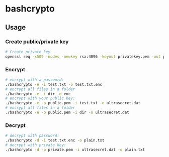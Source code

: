 # bashcrypto
## Usage
### Create public/private key
```bash
# Create private key
openssl req -x509 -nodes -newkey rsa:4096 -keyout privatekey.pem -out publickey.pem
```
### Encrypt
```bash
# encrypt with a password:
./bashcrypto -e -i test.txt -o test.txt.enc
# encrypt all files in a folder
./bashcrypto -e -i dir -o enc
# encrypt with your public key:
./bashcrypto -e -p public.pem -i test.txt -o ultrasecret.dat
# encrypt all files in a folder
./bashcrypto -e -p public.pem -i dir -o ultrasecret.dat
```
### Decrypt
```bash
# decrypt with password:
./bashcrypto -d -i test.txt.enc -o plain.txt
# decrypt with private key:
./bashcrypto -d -p private.pem -i ultrasecret.dat -o plain.txt
```
